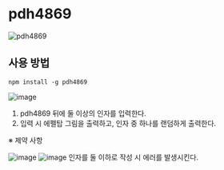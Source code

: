 # pdh4869

![pdh4869](https://upload.wikimedia.org/wikipedia/commons/thumb/a/a6/Anonymous_emblem.svg/640px-Anonymous_emblem.svg.png)

## 사용 방법
```
npm install -g pdh4869
```
![image](https://github.com/pdh4869/pdh4869/assets/76561901/c96dc7e0-e1f2-4a93-8556-4284fcf53464)

1. pdh4869 뒤에 둘 이상의 인자를 입력한다.
2. 입력 시 에펠탑 그림을 출력하고, 인자 중 하나를 랜덤하게 출력한다.

※ 제약 사항

![image](https://github.com/pdh4869/pdh4869/assets/76561901/59865abe-efe7-4c24-8281-fc9e9c78cc87)
![image](https://github.com/pdh4869/pdh4869/assets/76561901/3304808c-afcb-4d9c-ae28-5d6d56f2b1a9)
인자를 둘 이하로 작성 시 에러를 발생시킨다.
